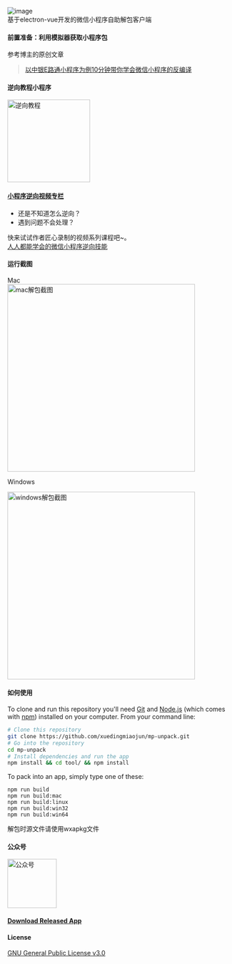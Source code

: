![image](https://raw.githubusercontent.com/xuedingmiaojun/mp-unpack/master/build/icons/256x256.png)  
基于electron-vue开发的微信小程序自助解包客户端  

#### 前置准备：利用模拟器获取小程序包

参考博主的原创文章  
> [以中银E路通小程序为例10分钟带你学会微信小程序的反编译](http://xuedingmiao.com/blog/xcx_unpack.html)

#### 逆向教程小程序
<img src="http://cdn.xuedingmiao.com/nxjc.jpg" alt="逆向教程" height="185" />  

#### [小程序逆向视频专栏](https://zhuanlan.zhihu.com/p/151801178)
- 还是不知道怎么逆向？
- 遇到问题不会处理？  

快来试试作者匠心录制的视频系列课程吧~。  
[人人都能学会的微信小程序逆向技能](https://zhuanlan.zhihu.com/p/151801178)    

#### 运行截图  

Mac  
<img src="https://raw.githubusercontent.com/xuedingmiaojun/mp-unpack/master/mp-unpack.png" alt="mac解包截图" width="420" />  

Windows  

<img src="https://raw.githubusercontent.com/xuedingmiaojun/mp-unpack/master/mp-unpack-win.png" alt="windows解包截图" width="420" />

#### 如何使用

To clone and run this repository you'll need [Git](https://git-scm.com) and [Node.js](https://nodejs.org/en/download/) (which comes with [npm](https://www.npmjs.com/)) installed on your computer. From your command line:

``` bash
# Clone this repository
git clone https://github.com/xuedingmiaojun/mp-unpack.git
# Go into the repository
cd mp-unpack
# Install dependencies and run the app
npm install && cd tool/ && npm install 
```

To pack into an app, simply type one of these:

``` shell
npm run build
npm run build:mac
npm run build:linux
npm run build:win32
npm run build:win64
```

解包时源文件请使用wxapkg文件  

#### 公众号
<img src="https://raw.githubusercontent.com/xuedingmiaojun/mp-unpack/master/gzh.jpg" alt="公众号" height="110" />

#### [Download Released App](https://github.com/xuedingmiaojun/mp-unpack/releases)

#### License
[GNU General Public License v3.0](LICENSE)
